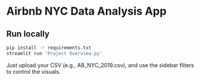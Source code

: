 # Airbnb NYC Data Analysis App

## Run locally
```bash
pip install -r requirements.txt
streamlit run 'Project Overview.py'
```

Just upload your CSV (e.g., AB_NYC_2019.csv), and use the sidebar filters to control the visuals.
